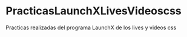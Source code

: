 # PracticasLaunchXLivesVideoscss
Practicas realizadas del programa LaunchX de los lives y videos css
